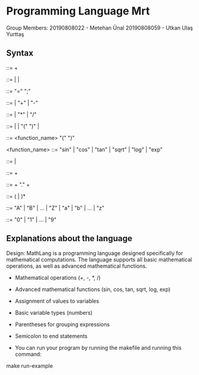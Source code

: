 # Programming Language Mrt
Group Members: 
20190808022 - Metehan Ünal
20190808059 - Utkan Ulaş Yurttaş


## Syntax

<program> ::= <statement>+

<statement> ::= <assignment> | <expression> | <function>

<assignment> ::= <identifier> "=" <expression> ";"

<expression> ::= <term> | <expression> "+" <term> | <expression> "-" <term>

<term> ::= <factor> | <term> "*" <factor> | <term> "/" <factor>

<factor> ::= <number> | <identifier> | "(" <expression> ")" | <function>

<function> ::= <function_name> "(" <expression> ")"

<function_name> ::= "sin" | "cos" | "tan" | "sqrt" | "log" | "exp"

<number> ::= <integer> | <float>

<integer> ::= <digit>+

<float> ::= <digit>+ "." <digit>+

<identifier> ::= <letter> (<letter> | <digit>)*

<letter> ::= "A" | "B" | ... | "Z" | "a" | "b" | ... | "z"

<digit> ::= "0" | "1" | ... | "9"

## Explanations about the language
Design:
MathLang is a programming language designed specifically for mathematical computations. The language supports all basic mathematical operations, as well as advanced mathematical functions.

- Mathematical operations (+, -, *, /)
- Advanced mathematical functions (sin, cos, tan, sqrt, log, exp)
- Assignment of values to variables
- Basic variable types (numbers)
- Parentheses for grouping expressions
- Semicolon to end statements

- You can run your program by running the makefile and running this command:

make run-example
